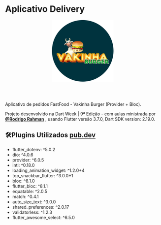 # Aplicativo Delivery
<p align="center">
    <img src="assets\images\logo_rounded.png" width="200" alt="Logo App Filmes"/>
</p>
<br/><br/>
<p>
Aplicativo de pedidos FastFood - Vakinha Burger (Provider + Bloc).
</p>

Projeto desenvolvido na Dart Week | 9ª Edição - com aulas ministrada por **[@Rodrigo Rahman](https://br.linkedin.com/in/rodrigo-rahman)** , usando Flutter versão 3.7.0, Dart SDK version: 2.19.0.

<h2>🛠️Plugins Utilizados  <a href="http://pub.dev/packages/" target="_blank">pub.dev</a></h2>
<ul>
  <li>flutter_dotenv: ^5.0.2</li>
  <li>dio: ^4.0.6</li>
  <li>provider: ^6.0.5</li>
  <li>intl: ^0.18.0</li>
  <li>loading_animation_widget: ^1.2.0+4</li>
  <li>top_snackbar_flutter: ^3.0.0+1</li>
  <li>bloc: ^8.1.0</li>
  <li>flutter_bloc: ^8.1.1</li>
  <li>equatable: ^2.0.5</li>
  <li>match: ^0.4.1</li>
  <li>auto_size_text: ^3.0.0</li>
  <li>shared_preferences: ^2.0.17</li>
  <li>validatorless: ^1.2.3</li>
  <li>flutter_awesome_select: ^6.5.0</li>


</ul>


